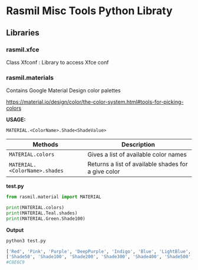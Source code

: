 # Rasmil Misc Tools Python Libraty

## Libraries

### rasmil.xfce

Class Xfconf : Library to access Xfce conf


### rasmil.materials

Contains Google Material Design color palettes

https://material.io/design/color/the-color-system.html#tools-for-picking-colors


**USAGE:**

`MATERIAL.<ColorName>.Shade<ShadeValue>`

Methods                       | Description
----------------------------- | ------------------------------------------------------
`MATERIAL.colors`             | Gives a list of available color names
`MATERIAL.<ColorName>.shades` | Returns a list of available shades for a give color

**test.py**
```python
from rasmil.material import MATERIAL

print(MATERIAL.colors)
print(MATERIAL.Teal.shades)
print(MATERIAL.Green.Shade100)
```

**Output**
```bash
python3 test.py

['Red', 'Pink', 'Purple', 'DeepPurple', 'Indigo', 'Blue', 'LightBlue', 'Cyan', 'Teal', 'Green', 'LightGreen', 'Lime', 'Yellow', 'Amber', 'Orange', 'DeepOrange', 'Brown', 'Gray', 'BlueGray']
['Shade50', 'Shade100', 'Shade200', 'Shade300', 'Shade400', 'Shade500', 'Shade600', 'Shade700', 'Shade800', 'Shade900', 'ShadeA100', 'ShadeA200', 'ShadeA400', 'ShadeA700']
#C8E6C9

```
